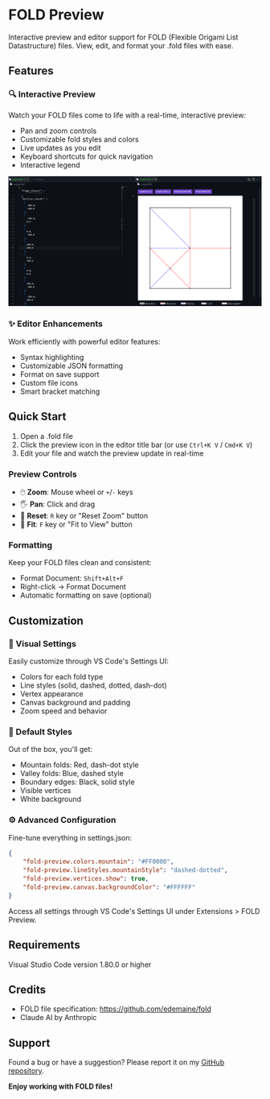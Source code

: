 # FOLD Preview

Interactive preview and editor support for FOLD (Flexible Origami List Datastructure) files. View, edit, and format your .fold files with ease.

## Features

### 🔍 Interactive Preview
Watch your FOLD files come to life with a real-time, interactive preview:
- Pan and zoom controls
- Customizable fold styles and colors
- Live updates as you edit
- Keyboard shortcuts for quick navigation
- Interactive legend

![Preview](media/image.png)

### ✨ Editor Enhancements
Work efficiently with powerful editor features:
- Syntax highlighting
- Customizable JSON formatting
- Format on save support
- Custom file icons
- Smart bracket matching

## Quick Start

1. Open a .fold file
2. Click the preview icon in the editor title bar (or use `Ctrl+K V` / `Cmd+K V`)
3. Edit your file and watch the preview update in real-time

### Preview Controls
- 🖱️ **Zoom**: Mouse wheel or `+`/`-` keys
- 🖐️ **Pan**: Click and drag
- 🔄 **Reset**: `R` key or "Reset Zoom" button
- 📐 **Fit**: `F` key or "Fit to View" button

### Formatting
Keep your FOLD files clean and consistent:
- Format Document: `Shift+Alt+F`
- Right-click → Format Document
- Automatic formatting on save (optional)

## Customization

### 🎨 Visual Settings
Easily customize through VS Code's Settings UI:
- Colors for each fold type
- Line styles (solid, dashed, dotted, dash-dot)
- Vertex appearance
- Canvas background and padding
- Zoom speed and behavior

### 📝 Default Styles
Out of the box, you'll get:
- Mountain folds: Red, dash-dot style
- Valley folds: Blue, dashed style
- Boundary edges: Black, solid style
- Visible vertices
- White background

### ⚙️ Advanced Configuration
Fine-tune everything in settings.json:
```json
{
    "fold-preview.colors.mountain": "#FF0000",
    "fold-preview.lineStyles.mountainStyle": "dashed-dotted",
    "fold-preview.vertices.show": true,
    "fold-preview.canvas.backgroundColor": "#FFFFFF"
}
```
Access all settings through VS Code's Settings UI under Extensions > FOLD Preview.

## Requirements

Visual Studio Code version 1.80.0 or higher

## Credits

- FOLD file specification: https://github.com/edemaine/fold
- Claude AI by Anthropic

## Support

Found a bug or have a suggestion? Please report it on my [GitHub repository](https://github.com/Googolplexic/vscode-fold-preview/issues).

**Enjoy working with FOLD files!**